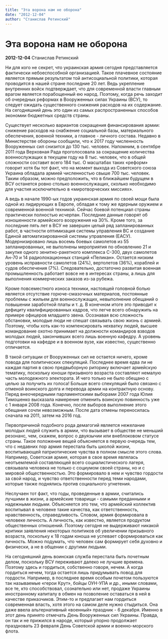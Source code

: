 ```yaml
---
title: "Эта ворона нам не оборона"
date: "2012-12-04"
author: "Станислав Ретинский"
---
```


# Эта ворона нам не оборона

**2012-12-04** Станислав Ретинский

Ни для кого не секрет, что украинская армия сегодня представляется фактически небоеспособной организацией. Такое плачевное состояние является прямым результатом той антисоциальной политики, которая проводится в нашей стране последние 20 лет. Ведь укрепление внутренних войск подтверждает, что для современной власти главным врагом является порабощенный ею народ. Поэтому, когда речь заходит об очередных реформах в Вооруженных силах Украины (ВСУ), то следует ожидать существенного снижения расходов на их содержание. На сегодняшний день это один из самых распространенных способов экономии бюджетных средств страны.

Существует несколько вариантов сокращения финансирования армии: снижение расходов на снабжение социальной базы, материального обеспечения, военной техники, а главное - личного состава. Недавно в Министерстве обороны сообщили, что к 2017 году численность Вооруженных сил снизится до 130 тыс. человек. Напомним, в сентябре 2011 года Верховная Рада проголосовала за сокращение количества военнослужащих в текущем году на 8 тыс. человек, что в общей сложности составит всего 184 тыс. О масштабах таких «реформ» говорит хотя бы тот факт, что на момент выхода из Советского союза Украина обладала армией численностью свыше 700 тыс. человек. Таким образом, можно предположить, что в ближайшем будущем в ВСУ останется ровно столько военнослужащих, сколько необходимо для участия исключительно в «миротворческих миссиях».

А ведь в начале 1990-ых годов украинская армия по своей мощи была одной из лидирующих в Европе, обладая к тому же ядерным оружием и современной военной техникой. Сейчас боевой потенциал страны практически полностью исчерпан. Последние данные говорят об изношенности армейского вооружения на 30%. Кроме того, за последние пять лет в ВСУ не завершен целый ряд запланированных работ, в частности оптимизация системы управления ВС и создание Единой автоматизированной системы управления (ЕАСУ). Модернизировано лишь восемь боевых самолетов из 55 запланированных, не выполнены мероприятия по обновлению 21 и закупке одного зенитно-ракетного комплекса С-300, двух самолетов Ан-70 и 14 радиолокационных станций «Пеликан». Остается низким уровень исправности самолетов (24%), вертолетов (36%), кораблей и судов обеспечения (7%). Следовательно, достаточно развитая военная промышленность работает вовсе не в интересах страны, а лишь для выполнения коммерческих заказов из-за рубежа.

Кроме повсеместного износа техники, настоящей головной болью является отсутствие горюче-смазочных материалов, постоянные проблемы с жильем для военнослужащих, невыполнение обещаний о повышении заработной платы и т. д. В конечном итоге это приводит к дефициту квалифицированных кадров, что легче всего обнаружить на примере офицеров младшего звена. Осознавая всю сложность обстановки, молодые люди не спешат связывать свою жизнь с армией. Поэтому, чтобы хоть как-то компенсировать нехватку людей, высшее командование охотно принимает на должности командиров взводов молодых людей, закончивших всего лишь военную кафедру. А уровень подготовки на кафедре и в военном вузе, как известно, существенно отличается.

В такой ситуации от Вооруженных сил не остается ничего, кроме повода для политических спекуляций. Последнее время едва ли не каждая партия в свою предвыборную риторику включает армейскую тематику, поскольку юноши призывного возраста составляют немалую часть молодежного электората. И чего только не было обещано с целью за получить их голоса! Больше всего спекуляций было связано с отменой воинского долга и перевода армии на контрактную основу. Перед внеочередными парламентскими выборами 2007 года Юлия Тимошенко высказала намерение отменить воинскую повинность уже с 1 января 2008 года. Конечно, после выборов выполнение этого обещания сочли невозможным. После дата отмены переносилась сначала на 2011, затем на 2016 год.

Первопричиной подобного рода демагогий является нежелание молодых людей служить в армии, что вызывает в обществе не меньший резонанс, чем, скажем, вопрос о двуязычии или внеблоковом статусе страны. Такое положение вещей объясняется в первую очередь тем, что с недавних пор армия перестала быть школой жизни, воспитывающей патриотические чувства в полном смысле этого слова. Например, Советская армия, которая в свое время являлась неотъемлемой составляющей всего социалистического лагеря, связывала человека не только с социумом своей страны, но и с мировой общественностью. Это формировало в нем и чувство гордости за свой народ, и чувство ответственности перед теми народами, которые также поднялись против социального угнетения.

Неслучаен тот факт, что годы, проведенные в армии, считались лучшими в жизни, а армейские товарищи - самыми преданными и надежными людьми. Объясняется это тем, что армейский коллектив воспитывал в человеке такие качества, как ответственность, нравственность, справедливость. Словом, армия формировала в человеке личность. А личность, как известно, является продуктом общественных отношений. Поэтому сегодня не выдерживают никакой критики заявления некоторых политиков об увеличении призывного возраста, поскольку к 18 годам юноша не успевает сформироваться как личность. Можно подумать, что человек сам формирует себя духовно и физически, а не в общении с другими людьми.

На сегодняшний день воинская служба перестала быть почетным делом, поскольку ВСУ переживают далеко не лучшие времена. Поэтому здесь и гордиться, собственно говоря, нечем. А когда гордиться нечем, тогда остается лишь придумывать повод для гордости. Например, в последнее время особым почетом пользуются так называемые «герои Крут», бойцы ОУН-УПА и др., иными словами, все те, кто способствовал, сознательно или нет, продаже Украины иностранному капиталу в обмен на позволение оставаться в ней в качестве приказчиков. Этим-то и предлагает нам гордиться современная власть, хотя этого на самом деле нужно стыдиться. Она даже ввела альтернативный «военный» праздник - 6 декабря. Именно в этот день принято отмечать День Вооруженных сил Украины. Правда, он так и не прижился в народе, который упорно продолжает праздновать 23 февраля День Советской армии и военно-морского флота.